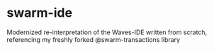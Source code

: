 # swarm-ide
Modernized re-interpretation of the Waves-IDE written from scratch, referencing my freshly forked @swarm-transactions library
